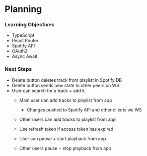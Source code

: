 # Planning

### Learning Objectives
- TypeScript
- React Router
- Spotify API
- OAuth2
- Async Await

### Next Steps
  - Delete button deletes track from playlist in Spotify DB
  - Delete button sends new state to other peers on WS
- User can search for a track + add it
  - Main user can add tracks to playlist from app
    - Changes pushed to Spotify API and other clients via WS
  - Other users can add tracks to playlist from app

  - Use refresh token if access token has expired
  - User can pause + start playback from app
  - Other users pause + stop playback from app